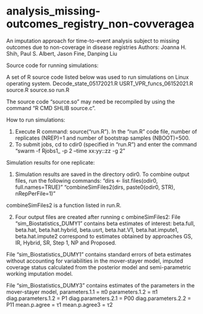 # analysis_missing-outcomes_registry_non-covveragea
An imputation approach for time-to-event analysis subject to missing outcomes due to non-coverage in disease registries
Authors:  Joanna H. Shih, Paul S. Albert, Jason Fine, Danping Liu

Source code for running simulations:

A set of R source code listed below was used to run simulations on Linux operating system.
Decode_state_05172021.R
USRT_VPR_funcs_06152021.R
source.R
source.so
run.R

The source code “source.so” may need be recompiled by using the command “R CMD SHLIB source.c”.

How to run simulations:

1.	Execute R command: source(“run.R”). In the “run.R” code file, number of replicates (NREP)=1 and number of bootstrap samples (NBOOT)=500.
2.	To submit jobs, cd to cdir0 (specified in “run.R”) and enter the command “swarm -f Rjobs1_ -p 2 –time xx:yy::zz -g 2”

Simulation results for one replicate:

1.	Simulation results are saved in the directory odir0. To combine output files, run the following commands:
“dirs <- list.files(odir0, full.names=TRUE)”
“combineSimFiles2(dirs, paste0(odir0, STR), nRepPerFile=1)”

 combineSimFiles2 is a function listed in run.R.

2.	Four output files are created after running c ombineSimFiles2:
File “sim_Biostatistics_DUMY1” contains beta estimates of interest: beta.full, beta.hat, beta.hat.hybrid, beta.usrt, beta.hat.V1, beta.hat.impute1, beta.hat.impute2 correspond to estimates obtained by approaches GS, IR, Hybrid, SR, Step 1, NP and Proposed.

File “sim_Biostatistics_DUMY1” contains standard errors of beta estimates without accounting for variabilities in the mover-stayer model, imputed coverage status calculated from the posterior model and semi-parametric working imputation model.

File “sim_Biostatistics_DUMY3” contains estimates of the parameters in the mover-stayer model, 
parameters.1.1 = π0 
parameters.1.2 = π1 
diag.parameters.1.2 = P1
diag.parameters.2.1 = P00
diag.parameters.2.2 = P11
mean.p.agree = τ1
mean.p.agree3 = τ2



